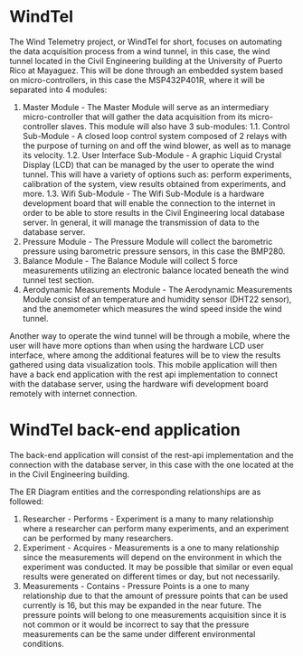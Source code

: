 # WindTel
  The Wind Telemetry project, or WindTel for short, focuses on automating the data acquisition process from a wind tunnel, in this case,
  the wind tunnel located in the Civil Engineering building at the University of Puerto Rico at Mayaguez. This will be done through an 
  embedded system based on micro-controllers, in this case the MSP432P401R, where it will be separated into 4
  modules: 
  1. Master Module - The Master Module will serve as an intermediary micro-controller that will gather the data acquisition from its 
  micro-controller slaves. This module will also have 3 sub-modules:
    1.1. Control Sub-Module - A closed loop control system composed of 2 relays with the purpose of turning on and off the wind blower, as
    well as to manage its velocity.
    1.2. User Interface Sub-Module - A graphic Liquid Crystal Display (LCD) that can be managed by the user to operate the wind tunnel. This 
    will have a variety of options such as: perform experiments, calibration of the system, view results obtained from experiments, and more.
    1.3. Wifi Sub-Module - The Wifi Sub-Module is a hardware development board that will enable the connection to the internet in order to be
    able to store results in the Civil Engineering local database server. In general, it will manage the transmission of data to the 
    database server.
  2. Pressure Module - The Pressure Module will collect the barometric pressure using barometric pressure sensors, in this case the BMP280.
  3. Balance Module - The Balance Module will collect 5 force measurements utilizing an electronic balance located beneath the wind tunnel 
  test section.
  4. Aerodynamic Measurements Module - The Aerodynamic Measurements Module consist of an temperature and humidity sensor (DHT22 sensor), and 
  the anemometer which measures the wind speed inside the wind tunnel.
  
  Another way to operate the wind tunnel will be through a mobile, where the user will have more options than when using the hardware LCD user
  interface, where among the additional features will be to view the results gathered using data visualization tools. This mobile application
  will then have a back end application with the rest api implementation to connect with the database server, using the hardware wifi 
  development board remotely with internet connection.
     
# WindTel back-end application
The back-end application will consist of the rest-api implementation and the connection with the database server, in this case with the one
located at the in the Civil Engineering building.

The ER Diagram entities and the corresponding relationships are as followed:
1. Researcher - Performs - Experiment is a many to many relationship where a researcher can perform many experiments, and an experiment can 
 be performed by many researchers.
2. Experiment - Acquires - Measurements is a one to many relationship since the measurements will depend on the environment in which the 
experiment was conducted. It may be possible that similar or even equal results were generated on different times or day, but not necessarily.
3. Measurements - Contains - Pressure Points is a one to many relationship due to that the amount of pressure points that can be used currently
 is 16, but this may be expanded in the near future. The pressure points will belong to one measurements acquisition since it is not common or
 it would be incorrect to say that the pressure measurements can be the same under different environmental conditions. 
